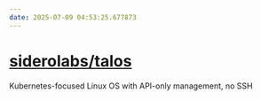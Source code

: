 ```yaml
---
date: 2025-07-09 04:53:25.677873
---
```


# [siderolabs/talos](https://github.com/siderolabs/talos)

Kubernetes-focused Linux OS with API-only management, no SSH